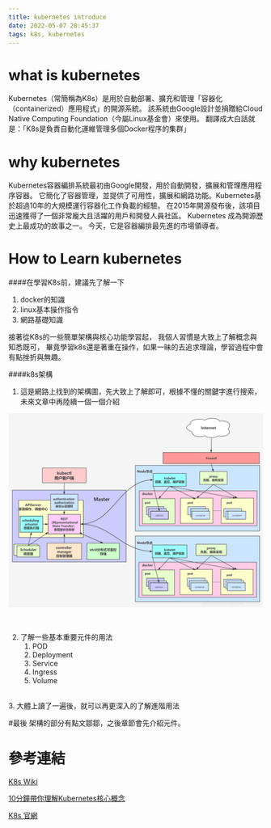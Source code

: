 ```yaml
---
title: kubernetes introduce
date: 2022-05-07 20:45:37
tags: k8s, kubernetes
---
```

# what is kubernetes
Kubernetes（常簡稱為K8s）是用於自動部署、擴充和管理「容器化（containerized）應用程式」的開源系統。
該系統由Google設計並捐贈給Cloud Native Computing Foundation（今屬Linux基金會）來使用。
翻譯成大白話就是：「K8s是負責自動化運維管理多個Docker程序的集群」

# why kubernetes
Kubernetes容器編排系統最初由Google開發，用於自動開發，擴展和管理應用程序容器。 
它簡化了容器管理，並提供了可用性，擴展和網路功能。Kubernetes基於超過10年的大規模運行容器化工作負載的經驗。 
在2015年開源發布後，該項目迅速獲得了一個非常龐大且活躍的用戶和開發人員社區。 Kubernetes 成為開源歷史上最成功的故事之一。 
今天，它是容器編排最先進的市場領導者。


# How to Learn kubernetes
####在學習K8s前，建議先了解一下
1. docker的知識
2. linux基本操作指令
3. 網路基礎知識

接著從K8s的一些簡單架構與核心功能學習起，
我個人習慣是大致上了解概念與知悉既可，
畢竟學習k8s還是著重在操作，如果一昧的去追求理論，學習過程中會有點挫折與無趣。

####k8s架構
1. 這是網路上找到的架構圖，先大致上了解即可，根據不懂的關鍵字進行搜索，未來文章中再陸續一個一個介紹

![image](./kubernetes-introduce/k8s.jpeg)

<br>

2. 了解一些基本重要元件的用法
   1. POD
   2. Deployment
   3. Service
   4. Ingress
   5. Volume
   

<br>
3. 大體上讀了一遍後，就可以再更深入的了解進階用法


#最後
架構的部分有點文鄒鄒，之後章節會先介紹元件。

# 參考連結
[K8s Wiki](https://zh.wikipedia.org/zh-tw/Kubernetes)

[10分鐘帶你理解Kubernetes核心概念](https://kknews.cc/zh-tw/code/q44klj8.html)

[K8s 官網](https://kubernetes.io/)

